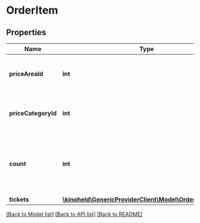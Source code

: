 # OrderItem

## Properties
Name | Type | Description | Notes
------------ | ------------- | ------------- | -------------
**priceAreaId** | **int** | The price area the seats/tickets should be selected for. | 
**priceCategoryId** | **int** | The price category the seats/tickets should be selected for. | 
**count** | **int** | The amount of seats/tickets that should be selected for the given price category. | 
**tickets** | [**\kinoheld\GenericProviderClient\Model\OrderItemTicket[]**](OrderItemTicket.md) |  | [optional] 

[[Back to Model list]](../../README.md#documentation-for-models) [[Back to API list]](../../README.md#documentation-for-api-endpoints) [[Back to README]](../../README.md)

